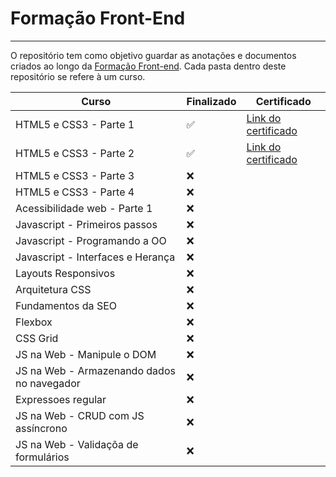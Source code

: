 # Formação Front-End
---
O repositório tem como objetivo guardar as anotações e documentos criados ao longo da [Formação Front-end](https://cursos.alura.com.br/formacao-front-end). Cada pasta dentro deste repositório se refere à um curso. 

|Curso|Finalizado|Certificado|
|-----|-----|-----|
|HTML5 e CSS3 - Parte 1|:white_check_mark:|[Link do certificado](https://cursos.alura.com.br/certificate/889f660d-7850-4e4f-871b-7d1d5774eac4)|
|HTML5 e CSS3 - Parte 2|:white_check_mark:|[Link do certificado](https://cursos.alura.com.br/certificate/73d9c58b-f7fe-4c25-bad8-72ecac4d08bf)|
|HTML5 e CSS3 - Parte 3|:x:||
|HTML5 e CSS3 - Parte 4|:x:||
|Acessibilidade web - Parte 1|:x:||
|Javascript - Primeiros passos|:x:||
|Javascript - Programando a OO|:x:||
|Javascript - Interfaces e Herança|:x:||
|Layouts Responsivos|:x:||
|Arquitetura CSS|:x:||
|Fundamentos da SEO|:x:||
|Flexbox|:x:||
|CSS Grid|:x:||
|JS na Web - Manipule o DOM|:x:||
|JS na Web - Armazenando dados no navegador|:x:||
|Expressoes regular|:x:||
|JS na Web - CRUD com JS assíncrono|:x:||
|JS na Web - Validaçõa de formulários|:x:||